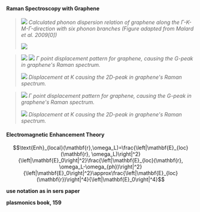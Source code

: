 #### Raman Spectroscopy with Graphene
> ![](../images/phonon-modes.png)
> _Calculated phonon dispersion relation of graphene along the $\Gamma$-$K$-$M$-$\Gamma$-direction with six phonon branches (Figure adapted from Malard et al. 2009[0])_
>
> ![](../images/graphene-raman.png)

> ![](../images/g-mode-phonon.png)
> ![](../images/g-mode-phonon-2.png)
>_$\Gamma$ point displacement pattern for graphene, causing the $G$-peak in graphene's Raman spectrum._
>
> ![](../images/2d-mode-phonon.png)
>_Displacement at $K$ causing the $2D$-peak in graphene's Raman spectrum._

> ![](../images/g-mode.png)
>_$\Gamma$ point displacement pattern for graphene, causing the $G$-peak in graphene's Raman spectrum._
>
> ![](../images/2d-mode.png)
>_Displacement at $K$ causing the $2D$-peak in graphene's Raman spectrum._

#### Electromagnetic Enhancement Theory

$$\text{Enh}_{local}(\mathbf{r},\omega_L)=\frac{\left|\mathbf{E}_{loc}(\mathbf{r}, \omega_L)\right|^2}{\left|\mathbf{E}_0\right|^2}\frac{\left|\mathbf{E}_{loc}(\mathbf{r}, \omega_L-\omega_{ph})\right|^2}{\left|\mathbf{E}_0\right|^2}\approx\frac{\left|\mathbf{E}_{loc}(\mathbf{r})\right|^4}{\left|\mathbf{E}_0\right|^4}$$

__use notation as in sers paper__

__plasmonics book, 159__
